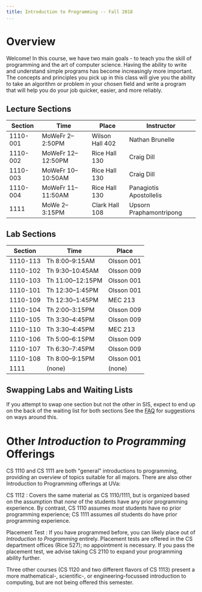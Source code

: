 ```yaml
---
title: Introduction to Programming -- Fall 2018
...
```


# Overview

Welcome! In this course, we have two main goals - to teach you the skill of programming and the art of computer science. Having the ability to write and understand simple programs has become increasingly more important. The concepts and principles you pick up in this class will give you the ability to take an algorithm or problem in your chosen field and write a program that will help you do your job quicker, easier, and more reliably.

## Lecture Sections

Section |Time             |Place                 |Instructor             
--------|-----------------|----------------------|-----------------------
1110-001|MoWeFr 2–2:50PM  |Wilson Hall 402       |Nathan Brunelle    
1110-002|MoWeFr 12–12:50PM|Rice Hall 130         |Craig Dill
1110-003|MoWeFr 10–10:50AM|Rice Hall 130         |Craig Dill
1110-004|MoWeFr 11–11:50AM|Rice Hall 130	 |Panagiotis Apostollelis
1111    |MoWe 2–3:15PM    |Clark Hall 108        |Upsorn Praphamontripong

## Lab Sections

|Section |Time            |Place       |
|----------|-----------------|-------------|
|1110-113|Th 8:00–9:15AM  |Olsson 001  |
|1110-102|Th 9:30–10:45AM |Olsson 009  |
|1110-103|Th 11:00–12:15PM|Olsson 001  |
|1110-101|Th 12:30–1:45PM |Olsson 001  |
|1110-109|Th 12:30–1:45PM |MEC 213     |
|1110-104|Th 2:00–3:15PM  |Olsson 009  |
|1110-105|Th 3:30–4:45PM  |Olsson 009  |
|1110-110|Th 3:30–4:45PM  |MEC 213     |
|1110-106|Th 5:00–6:15PM  |Olsson 009  |
|1110-107|Th 6:30–7:45PM  |Olsson 009  |
|1110-108|Th 8:00–9:15PM  |Olsson 001  |
|1111    |(none)          |(none)      |

## Swapping Labs and Waiting Lists

If you attempt to swap one section but not the other in SIS, expect to end up on the back of the waiting list for both sections
See the [FAQ](faq.html) for suggestions on ways around this.

# Other *Introduction to Programming* Offerings

<!-- reorganize -->

CS 1110 and CS 1111 are both "general" introductions to programming, providing an overview of topics suitable for all majors.
There are also other Introduction to Programming offerings at UVa:

CS 1112
:   Covers the same material as CS 1110/1111,
    but is organized based on the assumption that *none* of the students have any prior programming experience.
    By contrast, CS 1110 assumes *most* students have no prior programming experience;
    CS 1111 assumes *all* students do have prior programming experience.

Placement Test
:   If you have programmed before, you can likely place out of *Introduction to Programming* entirely.
    Placement tests are offered in the CS department offices (Rice 527); no appointment is necessary.
    If you pass the placement test, we advise taking CS 2110 to expand your programming ability further.

Three other courses (CS 1120 and two different flavors of CS 1113) present a more mathematical-, scientific-, or engineering-focussed introduction to computing, but are not being offered this semester.
